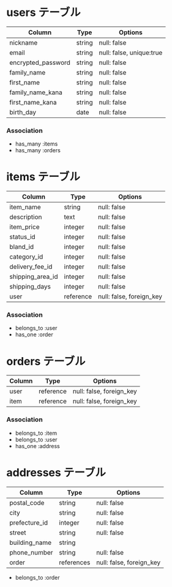 # users テーブル

| Column              | Type       | Options                   |
| ------------------- | ---------- | ------------------------- |
| nickname            | string     | null: false               |
| email               | string     | null: false, unique:true  |
| encrypted_password  | string     | null: false               |
| family_name         | string     | null: false               |
| first_name          | string     | null: false               |
| family_name_kana    | string     | null: false               |
| first_name_kana     | string     | null: false               |
| birth_day           | date       | null: false               |

### Association

- has_many :items
- has_many :orders

# items テーブル

| Column              | Type       | Options                  |
| ------------------- | ---------- | ------------------------ |
| item_name           | string     | null: false              |
| description         | text       | null: false              |
| item_price          | integer    | null: false              |
| status_id           | integer    | null: false              |
| bland_id            | integer    | null: false              |
| category_id         | integer    | null: false              |
| delivery_fee_id     | integer    | null: false              |
| shipping_area_id    | integer    | null: false              |
| shipping_days       | integer    | null: false              |
| user                | reference  | null: false, foreign_key |


### Association

- belongs_to :user
- has_one :order




# orders テーブル

| Column              | Type       | Options                  |
| ------------------- | ---------- | -------------------------|
| user                | reference  | null: false, foreign_key |
| item                | reference  | null: false, foreign_key |

### Association

- belongs_to :item
- belongs_to :user
- has_one :address



# addresses テーブル

| Column              | Type       | Options                  |
| ------------------- | ---------- | -------------------------|
| postal_code         | string     | null: false              |
| city                | string     | null: false              |
| prefecture_id       | integer    | null: false              |
| street              | string     | null: false              |
| building_name       | string     |                          |
| phone_number        | string     | null: false              |
| order               | references | null: false, foreign_key |

- belongs_to :order